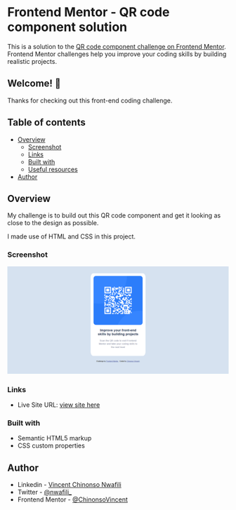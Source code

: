 # Frontend Mentor - QR code component solution

This is a solution to the [QR code component challenge on Frontend Mentor](https://www.frontendmentor.io/challenges/qr-code-component-iux_sIO_H). Frontend Mentor challenges help you improve your coding skills by building realistic projects.

## Welcome! 👋

Thanks for checking out this front-end coding challenge.

## Table of contents

-   [Overview](#overview)
    -   [Screenshot](#screenshot)
    -   [Links](#links)
    -   [Built with](#built-with)
    -   [Useful resources](#useful-resources)
-   [Author](#author)

## Overview

My challenge is to build out this QR code component and get it looking as close to the design as possible.

I made use of HTML and CSS in this project.

### Screenshot

![](./screenshot.png)

### Links

-   Live Site URL: [view site here](https://chinonsovincent.github.io/Frontend-Mentor-QR-code-component/)

### Built with

-   Semantic HTML5 markup
-   CSS custom properties

## Author

-   Linkedin - [Vincent Chinonso Nwafili](www.linkedin.com/in/vincent-chinonso-nwafili-b96ba9197)
-   Twitter - [@nwafili\_](https://www.twitter.com/nwafili_)
-   Frontend Mentor - [@ChinonsoVincent](https://www.frontendmentor.io/profile/@ChinonsoVincent)
